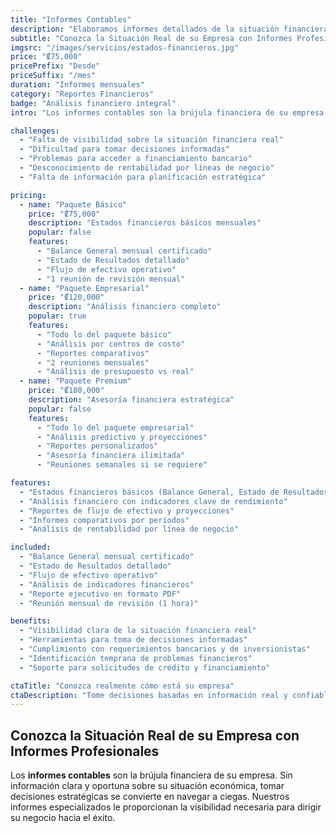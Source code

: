 ```yaml
---
title: "Informes Contables"
description: "Elaboramos informes detallados de la situación financiera de su organización, facilitando la toma de decisiones estratégicas, el cumplimiento normativo y la gestión administrativa."
subtitle: "Conozca la Situación Real de su Empresa con Informes Profesionales"
imgsrc: "/images/servicios/estados-financieros.jpg"
price: "₡75,000"
pricePrefix: "Desde"
priceSuffix: "/mes"
duration: "Informes mensuales"
category: "Reportes Financieros"
badge: "Análisis financiero integral"
intro: "Los informes contables son la brújula financiera de su empresa. Sin información clara y oportuna sobre su situación económica, tomar decisiones estratégicas se convierte en navegar a ciegas. Nuestros informes especializados le proporcionan la visibilidad necesaria para dirigir su negocio hacia el éxito."

challenges:
  - "Falta de visibilidad sobre la situación financiera real"
  - "Dificultad para tomar decisiones informadas"
  - "Problemas para acceder a financiamiento bancario"
  - "Desconocimiento de rentabilidad por líneas de negocio"
  - "Falta de información para planificación estratégica"

pricing:
  - name: "Paquete Básico"
    price: "₡75,000"
    description: "Estados financieros básicos mensuales"
    popular: false
    features:
      - "Balance General mensual certificado"
      - "Estado de Resultados detallado"
      - "Flujo de efectivo operativo"
      - "1 reunión de revisión mensual"
  - name: "Paquete Empresarial"
    price: "₡120,000"
    description: "Análisis financiero completo"
    popular: true
    features:
      - "Todo lo del paquete básico"
      - "Análisis por centros de costo"
      - "Reportes comparativos"
      - "2 reuniones mensuales"
      - "Análisis de presupuesto vs real"
  - name: "Paquete Premium"
    price: "₡180,000"
    description: "Asesoría financiera estratégica"
    popular: false
    features:
      - "Todo lo del paquete empresarial"
      - "Análisis predictivo y proyecciones"
      - "Reportes personalizados"
      - "Asesoría financiera ilimitada"
      - "Reuniones semanales si se requiere"

features:
  - "Estados financieros básicos (Balance General, Estado de Resultados)"
  - "Análisis financiero con indicadores clave de rendimiento"
  - "Reportes de flujo de efectivo y proyecciones"
  - "Informes comparativos por períodos"
  - "Análisis de rentabilidad por línea de negocio"

included:
  - "Balance General mensual certificado"
  - "Estado de Resultados detallado"
  - "Flujo de efectivo operativo"
  - "Análisis de indicadores financieros"
  - "Reporte ejecutivo en formato PDF"
  - "Reunión mensual de revisión (1 hora)"

benefits:
  - "Visibilidad clara de la situación financiera real"
  - "Herramientas para toma de decisiones informadas"
  - "Cumplimiento con requerimientos bancarios y de inversionistas"
  - "Identificación temprana de problemas financieros"
  - "Soporte para solicitudes de crédito y financiamiento"

ctaTitle: "Conozca realmente cómo está su empresa"
ctaDescription: "Tome decisiones basadas en información real y confiable. Solicite nuestros informes contables especializados y transforme la gestión de su negocio."
---
```


## Conozca la Situación Real de su Empresa con Informes Profesionales

Los **informes contables** son la brújula financiera de su empresa. Sin información clara y oportuna sobre su situación económica, tomar decisiones estratégicas se convierte en navegar a ciegas. Nuestros informes especializados le proporcionan la visibilidad necesaria para dirigir su negocio hacia el éxito.